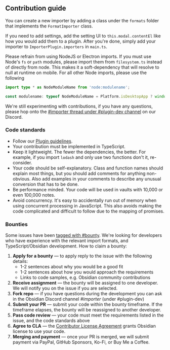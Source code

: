 ## Contribution guide

You can create a new importer by adding a class under the `formats` folder that implements the `FormatImporter` class.

If you need to add settings, add the setting UI to `this.modal.contentEl` like how you would add them to a plugin. After you're done, simply add your importer to `ImporterPlugin.importers` in `main.ts`.

Please refrain from using NodeJS or Electron imports. If you must use Node's `fs` or `path` modules, please import them from `filesystem.ts` instead of directly from node. This makes it a soft-dependency that will resolve to null at runtime on mobile. For all other Node imports, please use the following

```ts
import type * as NodeModuleName from 'node:modulename';

const modulename: typeof NodeModuleName = Platform.isDesktopApp ? window.require('node:modulename') : null;
``` 

We're still experimenting with contributions, if you have any questions, please hop onto the [#importer thread under #plugin-dev channel](https://discord.com/channels/686053708261228577/1133074995271188520) on our Discord.

### Code standards

- Follow our [Plugin guidelines](https://docs.obsidian.md/Plugins/Releasing/Plugin+guidelines).
- Your contribution must be implemented in TypeScript.
- Keep it lightweight. The fewer the dependencies, the better. For example, if you import `lodash` and only use two functions don't it, re-consider.
- Your code should be self-explanatory. Class and function names should explain most things, but you should add comments for anything non-obvious. Also add examples in your comments to describe any unusual conversion that has to be done.
- Be performance minded. Your code will be used in vaults with 10,000 or even 100,000 notes.
- Avoid concurrency. It's easy to accidentally run out of memory when using concurrent processing in JavaScript. This also avoids making the code complicated and difficult to follow due to the mapping of promises.

### Bounties

Some issues have been [tagged with #bounty](https://github.com/obsidianmd/obsidian-importer/labels/bounty). We're looking for developers who have experience with the relevant import formats, and TypeScript/Obsidian development. How to claim a bounty:

1. **Apply for a bounty** — to apply reply to the issue with the following details:
	- 1-2 sentences about why you would be a good fit
	- 1-2 sentences about how you would approach the requirements
	- Links to code samples, e.g. Obsidian community contributions
2. **Receive assignment** — the bounty will be assigned to one developer. We will notify you on the issue if you are selected.
3. **Fork repo** — if you have questions during the development you can ask in the Obsidian Discord channel *#importer* (under #plugin-dev)
4. **Submit your PR** — submit your code within the bounty timeframe. If the timeframe elapses, the bounty will be reassigned to another developer.
5. **Pass code review** — your code must meet the requirements listed in the issue, and the code standards above
6. **Agree to CLA** — the [Contributor License Agreement](https://github.com/obsidianmd/obsidian-releases/blob/master/cla.md) grants Obsidian license to use your code.
7. **Merging and payment** — once your PR is merged, we will submit payment via PayPal, GitHub Sponsors, Ko-Fi, or Buy Me a Coffee.
